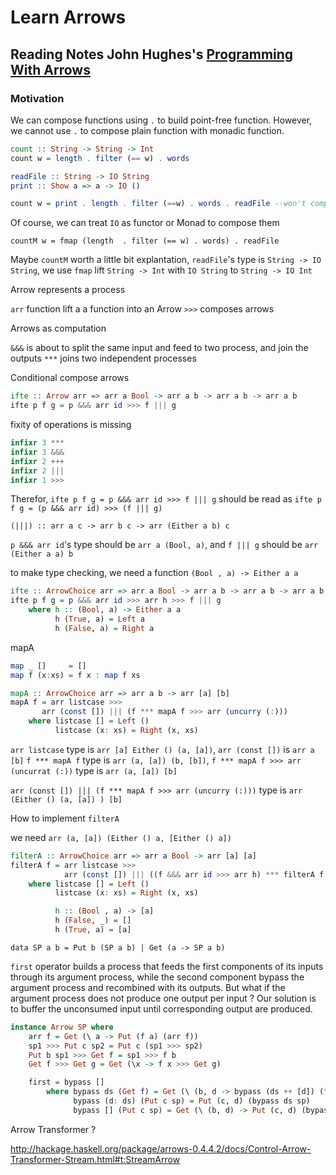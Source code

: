 # Learn Arrows

## Reading Notes John Hughes's [Programming With Arrows](http://www.cse.chalmers.se/~rjmh/afp-arrows.pdf)


### Motivation

We can compose functions using `.` to build point-free function. However, we cannot use `.` to compose plain function with monadic function.

```haskell
count :: String -> String -> Int
count w = length . filter (== w) . words
```

```haskell
readFile :: String -> IO String
print :: Show a => a -> IO ()
```

```haskell
count w = print . length . filter (==w) . words . readFile --won't compile
```

Of course, we can treat `IO` as functor or Monad to compose them

```
countM w = fmap (length  . filter (== w) . words) . readFile
```
Maybe `countM` worth a little bit explantation, `readFile`'s type is `String -> IO String`, we use `fmap` lift `String -> Int` with `IO String` to `String -> IO Int`



Arrow represents a process

`arr` function lift a a function into an Arrow
`>>>` composes arrows


Arrows as computation

`&&&` is about to split the same input and feed to two process, and join the outputs
`***` joins two independent processes

Conditional compose arrows

```haskell
ifte :: Arrow arr => arr a Bool -> arr a b -> arr a b -> arr a b
ifte p f g = p &&& arr id >>> f ||| g
```

fixity of operations is missing

```haskell
infixr 3 ***
infixr 3 &&&
infixr 2 +++
infixr 2 |||
infixr 1 >>>
```

Therefor, `ifte p f g = p &&& arr id >>> f ||| g` should be read as `ifte p f g = (p &&& arr id) >>> (f ||| g)`

`(|||) :: arr a c -> arr b c -> arr (Either a b) c`

`p &&& arr id`'s type should be `arr a (Bool, a)`, and `f ||| g` should be `arr (Either a a) b`

to make type checking, we need a function `(Bool , a) -> Either a a`

```haskell
ifte :: ArrowChoice arr => arr a Bool -> arr a b -> arr a b -> arr a b
ifte p f g = p &&& arr id >>> arr h >>> f ||| g
    where h :: (Bool, a) -> Either a a
          h (True, a) = Left a
          h (False, a) = Right a
```

mapA

```haskell
map _ []     = []
map f (x:xs) = f x : map f xs
```

```haskell
mapA :: ArrowChoice arr => arr a b -> arr [a] [b]
mapA f = arr listcase >>>
       arr (const []) ||| (f *** mapA f >>> arr (uncurry (:)))
    where listcase [] = Left ()
          listcase (x: xs) = Right (x, xs)
```

`arr listcase` type is `arr [a] Either () (a, [a])`, `arr (const [])` is `arr a [b]`
`f *** mapA f` type is `arr (a, [a]) (b, [b])`, `f *** mapA f >>> arr (uncurrat (:))` type is `arr (a, [a]) [b]`

`arr (const []) ||| (f *** mapA f >>> arr (uncurry (:)))` type is `arr (Either () (a, [a]) ) [b]`

How to implement `filterA`

we need `arr (a, [a]) (Either () a, [Either () a])`

```haskell
filterA :: ArrowChoice arr => arr a Bool -> arr [a] [a]
filterA f = arr listcase >>>
            arr (const []) ||| ((f &&& arr id >>> arr h) *** filterA f >>> arr (uncurry (++)))
    where listcase [] = Left ()
          listcase (x: xs) = Right (x, xs)

          h :: (Bool , a) -> [a]
          h (False, _) = []
          h (True, a) = [a]
```


`data SP a b = Put b (SP a b) | Get (a -> SP a b)`

`first` operator builds a process that feeds the first components of its inputs through its argument process, while the second component bypass the argument process and recombined with its outputs. But what if the argument process does not produce one output per input ? Our solution is to buffer the unconsumed input until corresponding output are produced.




```haskell
instance Arrow SP where
    arr f = Get (\ a -> Put (f a) (arr f))
    sp1 >>> Put c sp2 = Put c (sp1 >>> sp2)
    Put b sp1 >>> Get f = sp1 >>> f b
    Get f >>> Get g = Get (\x -> f x >>> Get g)

    first = bypass []
        where bypass ds (Get f) = Get (\ (b, d -> bypass (ds ++ [d]) (f b))
              bypass (d: ds) (Put c sp) = Put (c, d) (bypass ds sp)
              bypass [] (Put c sp) = Get (\ (b, d) -> Put (c, d) (bypass [] sp))
```

Arrow Transformer ?

http://hackage.haskell.org/package/arrows-0.4.4.2/docs/Control-Arrow-Transformer-Stream.html#t:StreamArrow
